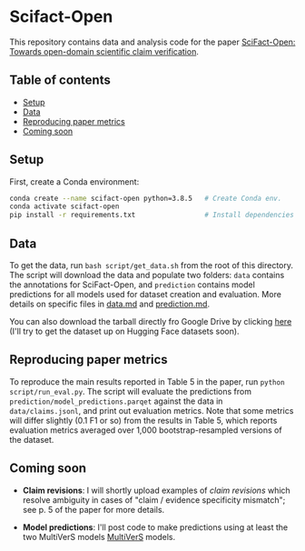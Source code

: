 # Scifact-Open

This repository contains data and analysis code for the paper [SciFact-Open: Towards open-domain scientific claim verification](https://arxiv.org/abs/2210.13777).

## Table of contents

- [Setup](#setup)
- [Data](#data)
- [Reproducing paper metrics](#reproducing-paper-metrics)
- [Coming soon](#coming-soon)

## Setup

First, create a Conda environment:

```bash
conda create --name scifact-open python=3.8.5   # Create Conda env.
conda activate scifact-open
pip install -r requirements.txt                 # Install dependencies
```

## Data

To get the data, run `bash script/get_data.sh` from the root of this directory. The script will download the data and populate two folders: `data` contains the annotations for SciFact-Open, and `prediction` contains model predictions for all models used for dataset creation and evaluation. More details on specific files in [data.md](doc/data.md) and [prediction.md](doc/prediction.md).

You can also download the tarball directly fro Google Drive by clicking [here](https://drive.google.com/uc?export=download&id=1sz-9hJTVex8h_jm_NPjXfmTrhi_8Sz-U) (I'll try to get the dataset up on Hugging Face datasets soon).

## Reproducing paper metrics

To reproduce the main results reported in Table 5 in the paper, run `python script/run_eval.py`. The script will evaluate the predictions from `prediction/model_predictions.parqet` against the data in `data/claims.jsonl`, and print out evaluation metrics. Note that some metrics will differ slightly (0.1 F1 or so) from the results in Table 5, which reports evaluation metrics averaged over 1,000 bootstrap-resampled versions of the dataset.

## Coming soon

- **Claim revisions**: I will shortly upload examples of *claim revisions* which resolve ambiguity in cases of "claim / evidence specificity mismatch"; see p. 5 of the paper for more details.

- **Model predictions**: I'll post code to make predictions using at least the two MultiVerS models [MultiVerS](https://github.com/dwadden/multivers) models.
